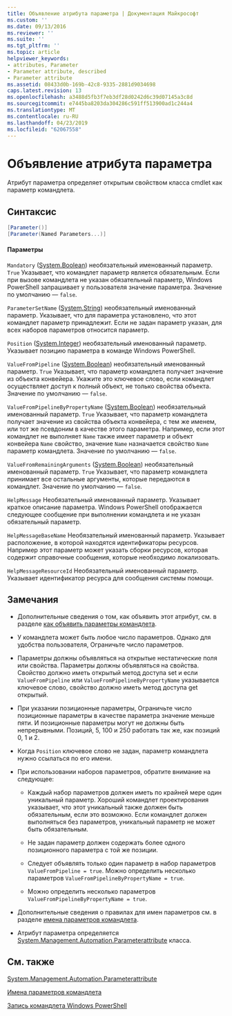```yaml
---
title: Объявление атрибута параметра | Документация Майкрософт
ms.custom: ''
ms.date: 09/13/2016
ms.reviewer: ''
ms.suite: ''
ms.tgt_pltfrm: ''
ms.topic: article
helpviewer_keywords:
- attributes, Parameter
- Parameter attribute, described
- Parameter attribute
ms.assetid: 08433d0b-169b-42c8-9335-2881d9034698
caps.latest.revision: 13
ms.openlocfilehash: a3488d5fb3f7eb3df28d0242d6c39d07145a3c8d
ms.sourcegitcommit: e7445ba8203da304286c591ff513900ad1c244a4
ms.translationtype: MT
ms.contentlocale: ru-RU
ms.lasthandoff: 04/23/2019
ms.locfileid: "62067558"
---
```

# <a name="parameter-attribute-declaration"></a>Объявление атрибута параметра

Атрибут параметра определяет открытым свойством класса cmdlet как параметр командлета.

## <a name="syntax"></a>Синтаксис

```csharp
[Parameter()]
[Parameter(Named Parameters...)]
```

#### <a name="parameters"></a>Параметры

`Mandatory` ([System.Boolean](/dotnet/api/System.Boolean)) необязательный именованный параметр. `True` Указывает, что командлет параметр является обязательным. Если при вызове командлета не указан обязательный параметр, Windows PowerShell запрашивает у пользователя значение параметра. Значение по умолчанию — `false`.

`ParameterSetName` ([System.String](/dotnet/api/System.String)) необязательный именованный параметр. Указывает, что для параметра установлено, что этот командлет параметр принадлежит. Если не задан параметр указан, для всех наборов параметров относится параметр.

`Position` ([System.Integer](/dotnet/api/System.Integer)) необязательный именованный параметр. Указывает позицию параметра в команде Windows PowerShell.

`ValueFromPipeline` ([System.Boolean](/dotnet/api/System.Boolean)) необязательный именованный параметр. `True` Указывает, что параметр командлета получает значение из объекта конвейера. Укажите это ключевое слово, если командлет осуществляет доступ к полный объект, не только свойства объекта. Значение по умолчанию — `false`.

`ValueFromPipelineByPropertyName` ([System.Boolean](/dotnet/api/System.Boolean)) необязательный именованный параметр. `True` Указывает, что параметр командлета получает значение из свойства объекта конвейера, с тем же именем, или тот же псевдоним в качестве этого параметра. Например, если этот командлет не выполняет `Name` также имеет параметр и объект конвейера `Name` свойство, значение `Name` назначается свойство `Name` параметр командлета. Значение по умолчанию — `false`.

`ValueFromRemainingArguments` ([System.Boolean](/dotnet/api/System.Boolean)) необязательный именованный параметр. `True` Указывает, что параметр командлета принимает все остальные аргументы, которые передаются в командлет. Значение по умолчанию — `false`.

`HelpMessage` Необязательный именованный параметр. Указывает краткое описание параметра. Windows PowerShell отображается следующее сообщение при выполнении командлета и не указан обязательный параметр.

`HelpMessageBaseName` Необязательный именованный параметр. Указывает расположение, в которой находятся идентификаторы ресурсов. Например этот параметр может указать сборки ресурсов, которая содержит справочные сообщения, которые необходимо локализовать.

`HelpMessageResourceId` Необязательный именованный параметр. Указывает идентификатор ресурса для сообщения системы помощи.

## <a name="remarks"></a>Замечания

- Дополнительные сведения о том, как объявить этот атрибут, см. в разделе [как объявить параметры командлета](./how-to-declare-cmdlet-parameters.md).

- У командлета может быть любое число параметров. Однако для удобства пользователя, Ограничьте число параметров.

- Параметры должны объявляться на открытые нестатические поля или свойства. Параметры должны объявляться на свойства. Свойство должно иметь открытый метод доступа set и если `ValueFromPipeline` или `ValueFromPipelineByPropertyName` указывается ключевое слово, свойство должно иметь метод доступа get открытый.

- При указании позиционные параметры, Ограничьте число позиционные параметры в качестве параметра значение меньше пяти. И позиционные параметры могут не должны быть непрерывными. Позиций, 5, 100 и 250 работать так же, как позиций 0, 1 и 2.

- Когда `Position` ключевое слово не задан, параметр командлета нужно ссылаться по его имени.

- При использовании наборов параметров, обратите внимание на следующее:

    - Каждый набор параметров должен иметь по крайней мере один уникальный параметр. Хороший командлет проектирования указывает, что этот уникальный также должен быть обязательным, если это возможно. Если командлет должен выполняться без параметров, уникальный параметр не может быть обязательным.

    - Не задан параметр должен содержать более одного позиционного параметра с той же позиции.

    - Следует объявлять только один параметр в набор параметров `ValueFromPipeline = true`. Можно определить несколько параметров `ValueFromPipelineByPropertyName = true`.

    - Можно определить несколько параметров `ValueFromPipelineByPropertyName = true`.

- Дополнительные сведения о правилах для имен параметров см. в разделе [имена параметров командлета](standard-cmdlet-parameter-names-and-types.md).

- Атрибут параметра определяется [System.Management.Automation.Parameterattribute](/dotnet/api/System.Management.Automation.ParameterAttribute) класса.

## <a name="see-also"></a>См. также

[System.Management.Automation.Parameterattribute](/dotnet/api/System.Management.Automation.ParameterAttribute)

[Имена параметров командлета](standard-cmdlet-parameter-names-and-types.md)

[Запись командлета Windows PowerShell](./writing-a-windows-powershell-cmdlet.md)
